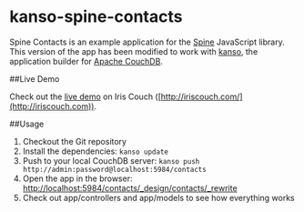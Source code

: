 kanso-spine-contacts
====================

Spine Contacts is an example application for the [Spine](http://spinejs.com/) JavaScript
library.  This version of the app has been modified to work with [kanso](http://kan.so/),
the application builder for [Apache CouchDB](http://couchdb.apache.org/).

##Live Demo

Check out the [live demo](http://pegli.iriscouch.com/contacts/_design/contacts/_rewrite/)
on Iris Couch ([http://iriscouch.com/](http://iriscouch.com)).

##Usage

1. Checkout the Git repository 
1. Install the dependencies: `kanso update`
1. Push to your local CouchDB server: `kanso push http://admin:password@localhost:5984/contacts`
1. Open the app in the browser: [http://localhost:5984/contacts/\_design/contacts/\_rewrite](http://localhost:5984/contacts/_design/contacts/_rewrite)
1. Check out app/controllers and app/models to see how everything works
